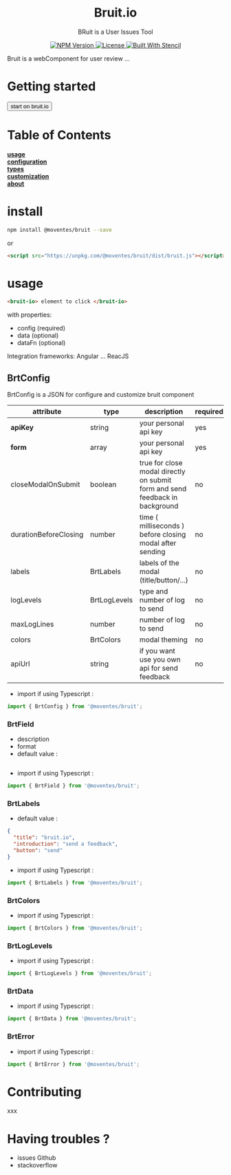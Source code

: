 <p align="center">
  <h1 align="center">Bruit.io</h1>
  <p align="center">BRuit is a User Issues Tool</p>
</p>
<p align="center">
  <a href="https://www.npmjs.com/package/@moventes/bruit">
    <img alt="NPM Version" src="https://img.shields.io/npm/v/@moventes/bruit.svg?style=flat">
  </a>
  <a href="https://opensource.org/licenses/MIT">
    <img alt="License" src="https://img.shields.io/npm/l/@moventes/bruit.svg">
  </a>
    <a href="https://stenciljs.com/">
    <img alt="Built With Stencil" src="https://img.shields.io/badge/-Built%20With%20Stencil-16161d.svg?logo=data%3Aimage%2Fsvg%2Bxml%3Bbase64%2CPD94bWwgdmVyc2lvbj0iMS4wIiBlbmNvZGluZz0idXRmLTgiPz4KPCEtLSBHZW5lcmF0b3I6IEFkb2JlIElsbHVzdHJhdG9yIDE5LjIuMSwgU1ZHIEV4cG9ydCBQbHVnLUluIC4gU1ZHIFZlcnNpb246IDYuMDAgQnVpbGQgMCkgIC0tPgo8c3ZnIHZlcnNpb249IjEuMSIgaWQ9IkxheWVyXzEiIHhtbG5zPSJodHRwOi8vd3d3LnczLm9yZy8yMDAwL3N2ZyIgeG1sbnM6eGxpbms9Imh0dHA6Ly93d3cudzMub3JnLzE5OTkveGxpbmsiIHg9IjBweCIgeT0iMHB4IgoJIHZpZXdCb3g9IjAgMCA1MTIgNTEyIiBzdHlsZT0iZW5hYmxlLWJhY2tncm91bmQ6bmV3IDAgMCA1MTIgNTEyOyIgeG1sOnNwYWNlPSJwcmVzZXJ2ZSI%2BCjxzdHlsZSB0eXBlPSJ0ZXh0L2NzcyI%2BCgkuc3Qwe2ZpbGw6I0ZGRkZGRjt9Cjwvc3R5bGU%2BCjxwYXRoIGNsYXNzPSJzdDAiIGQ9Ik00MjQuNywzNzMuOWMwLDM3LjYtNTUuMSw2OC42LTkyLjcsNjguNkgxODAuNGMtMzcuOSwwLTkyLjctMzAuNy05Mi43LTY4LjZ2LTMuNmgzMzYuOVYzNzMuOXoiLz4KPHBhdGggY2xhc3M9InN0MCIgZD0iTTQyNC43LDI5Mi4xSDE4MC40Yy0zNy42LDAtOTIuNy0zMS05Mi43LTY4LjZ2LTMuNkgzMzJjMzcuNiwwLDkyLjcsMzEsOTIuNyw2OC42VjI5Mi4xeiIvPgo8cGF0aCBjbGFzcz0ic3QwIiBkPSJNNDI0LjcsMTQxLjdIODcuN3YtMy42YzAtMzcuNiw1NC44LTY4LjYsOTIuNy02OC42SDMzMmMzNy45LDAsOTIuNywzMC43LDkyLjcsNjguNlYxNDEuN3oiLz4KPC9zdmc%2BCg%3D%3D&colorA=16161d&style=flat-square">
  </a>
</p>

Bruit is a webComponent for user review ...

# Getting started

<a href="https://bruit.io/"><button>start on bruit.io</button></a>

# Table of Contents

**[usage](#usage)**<br>
**[configuration](#configuration)**<br>
**[types](#types)**<br>
**[customization](#customization)**<br>
**[about](#about)**<br>

# install

```bash
npm install @moventes/bruit --save
```

or

```html
<script src="https://unpkg.com/@moventes/bruit/dist/bruit.js"></script>
```

# usage

```html
<bruit-io> element to click </bruit-io>
```

with properties:

- config (required)
- data (optional)
- dataFn (optional)

Integration frameworks:
Angular ... ReacJS

## BrtConfig

BrtConfig is a JSON for configure and customize bruit component

| attribute             | type            | description                                                                  | required | default value                 |
| --------------------- | --------------- | ---------------------------------------------------------------------------- | -------- | ----------------------------- |
| **apiKey**            | string          | your personal api key                                                        | yes      | -                             |
| **form**              | array<BrtField> | your personal api key                                                        | yes      | -                             |
| closeModalOnSubmit    | boolean         | true for close modal directly on submit form and send feedback in background | no       | false                         |
| durationBeforeClosing | number          | time ( milliseconds ) before closing modal after sending                     | no       | 1500                          |
| labels                | BrtLabels       | labels of the modal (title/button/...)                                       | no       | see                           |
| logLevels             | BrtLogLevels    | type and number of log to send                                               | no       | see                           |
| maxLogLines           | number          | number of log to send                                                        | no       | 100                           |
| colors                | BrtColors       | modal theming                                                                | no       | see                           |
| apiUrl                | string          | if you want use you own api for send feedback                                | no       | https://api.bruit.io/feedback |

- import if using Typescript :

```javascript
import { BrtConfig } from '@moventes/bruit';
```

### BrtField

- description
- format
- default value :

```json

```

- import if using Typescript :

```javascript
import { BrtField } from '@moventes/bruit';
```

### BrtLabels

- default value :

```json
{
  "title": "bruit.io",
  "introduction": "send a feedback",
  "button": "send"
}
```

- import if using Typescript :

```javascript
import { BrtLabels } from '@moventes/bruit';
```

### BrtColors

- import if using Typescript :

```javascript
import { BrtColors } from '@moventes/bruit';
```

### BrtLogLevels

- import if using Typescript :

```javascript
import { BrtLogLevels } from '@moventes/bruit';
```

### BrtData

- import if using Typescript :

```javascript
import { BrtData } from '@moventes/bruit';
```

### BrtError

- import if using Typescript :

```javascript
import { BrtError } from '@moventes/bruit';
```

# Contributing

xxx

# Having troubles ?

- issues Github
- stackoverflow
